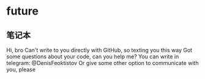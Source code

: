 # future

## 笔记本


Hi, bro
Can't write to you directly with GitHub, so texting you this way
Got some questions about your code, can you help me?
You can write in telegram: @DenisFeoktistov
Or give some other option to communicate with you, please
